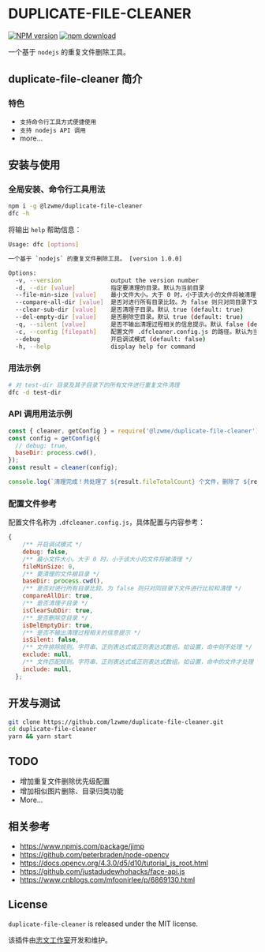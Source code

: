 
# DUPLICATE-FILE-CLEANER

[![NPM version][npm-image]][npm-url]
[![npm download][download-image]][download-url]

[npm-image]: https://img.shields.io/npm/v/@lzwme/duplicate-file-cleaner.svg?style=flat-square
[npm-url]: https://npmjs.org/package/@lzwme/duplicate-file-cleaner
[download-image]: https://img.shields.io/npm/dm/@lzwme/duplicate-file-cleaner.svg?style=flat-square
[download-url]: https://npmjs.org/package/@lzwme/duplicate-file-cleaner


一个基于 `nodejs` 的重复文件删除工具。

## duplicate-file-cleaner 简介

### 特色

- `支持命令行工具方式便捷使用`
- `支持 nodejs API 调用`
- more...

## 安装与使用

### 全局安装、命令行工具用法

```bash
npm i -g @lzwme/duplicate-file-cleaner
dfc -h
```

将输出 `help` 帮助信息：

```bash
Usage: dfc [options]

一个基于 `nodejs` 的重复文件删除工具。 [version 1.0.0]

Options:
  -v, --version              output the version number
  -d, --dir [value]          指定要清理的目录。默认为当前目录
  --file-min-size [value]    最小文件大小。大于 0 时，小于该大小的文件将被清理 (default: 0)
  --compare-all-dir [value]  是否对进行所有目录比较。为 false 则只对同目录下文件进行比较和清理。默认 true (default: true)
  --clear-sub-dir [value]    是否清理子目录。默认 true (default: true)
  --del-empty-dir [value]    是否删除空目录。默认 true (default: true)
  -q, --silent [value]       是否不输出清理过程相关的信息提示。默认 false (default: false)
  -c, --config [filepath]    配置文件 .dfcleaner.config.js 的路径。默认为当前执行目录或 Home 目录下 (default: ".dfcleaner.config.js")
  --debug                    开启调试模式 (default: false)
  -h, --help                 display help for command
```

### 用法示例

```bash
# 对 test-dir 目录及其子目录下的所有文件进行重复文件清理
dfc -d test-dir
```

### API 调用用法示例

```js
const { cleaner, getConfig } = require('@lzwme/duplicate-file-cleaner');
const config = getConfig({
  // debug: true,
  baseDir: process.cwd(),
});
const result = cleaner(config);

console.log(`清理完成！共处理了 ${result.fileTotalCount} 个文件，删除了 ${result.fileDelCount} 个文件`);
```

### 配置文件参考

配置文件名称为 `.dfcleaner.config.js`，具体配置与内容参考：

```js
{
    /** 开启调试模式 */
    debug: false,
    /** 最小文件大小。大于 0 时，小于该大小的文件将被清理 */
    fileMinSize: 0,
    /** 要清理的文件根目录 */
    baseDir: process.cwd(),
    /** 是否对进行所有目录比较。为 false 则只对同目录下文件进行比较和清理 */
    compareAllDir: true,
    /** 是否清理子目录 */
    isClearSubDir: true,
    /** 是否删除空目录 */
    isDelEmptyDir: true,
    /** 是否不输出清理过程相关的信息提示 */
    isSilent: false,
    /** 文件排除规则。字符串、正则表达式或正则表达式数组。如设置，命中则不处理 */
    exclude: null,
    /** 文件匹配规则。字符串、正则表达式或正则表达式数组。如设置，命中的文件才处理 */
    include: null,
  };
```


## 开发与测试

```bash
git clone https://github.com/lzwme/duplicate-file-cleaner.git
cd duplicate-file-cleaner
yarn && yarn start
```

## TODO

- 增加重复文件删除优先级配置
- 增加相似图片删除、目录归类功能
- More...

## 相关参考

- https://www.npmjs.com/package/jimp
- https://github.com/peterbraden/node-opencv
- https://docs.opencv.org/4.3.0/d5/d10/tutorial_js_root.html
- https://github.com/justadudewhohacks/face-api.js
- https://www.cnblogs.com/mfoonirlee/p/6869130.html

## License

`duplicate-file-cleaner` is released under the MIT license.

该插件由[志文工作室](https://lzw.me)开发和维护。
